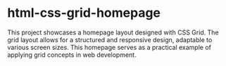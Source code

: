 # html-css-grid-homepage
 This project showcases a homepage layout designed with CSS Grid. The grid layout allows for a structured and responsive design, adaptable to various screen sizes. This homepage serves as a practical example of applying grid concepts in web development.
